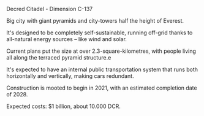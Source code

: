Decred Citadel - Dimension C-137

Big city with giant pyramids and city-towers half the height of Everest.

It's designed to be completely self-sustainable, running off-grid thanks to all-natural energy sources – like wind and solar.

Current plans put the size at over 2.3-square-kilometres, with people living all along the terraced pyramid structure.e

It's expected to have an internal public transportation system that runs both horizontally and vertically, making cars redundant.

Construction is mooted to begin in 2021, with an estimated completion date of 2028.

Expected costs: $1 billion, about 10.000 DCR.

